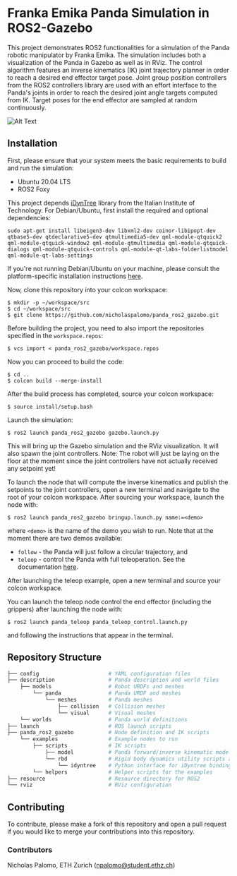 # Franka Emika Panda Simulation in ROS2-Gazebo

This project demonstrates ROS2 functionalities for a simulation of the Panda robotic manipulator by Franka Emika. The simulation includes both a visualization of the Panda in Gazebo as well as in RViz. The control algorithm features an inverse kinematics (IK) joint trajectory planner in order to reach a desired end effector target pose. Joint group position controllers from the ROS2 controllers library are used with an effort interface to the Panda's joints in order to reach the desired joint angle targets computed from IK. Target poses for the end effector are sampled at random continuously.

![Alt Text](media/rviz.gif)

## Installation

First, please ensure that your system meets the basic requirements to build and run the simulation:

- Ubuntu 20.04 LTS
- ROS2 Foxy

This project depends [iDynTree](https://github.com/robotology/idyntree) library from the Italian Institute of Technology. For Debian/Ubuntu, first install the required and optional dependencies:

```
sudo apt-get install libeigen3-dev libxml2-dev coinor-libipopt-dev qtbase5-dev qtdeclarative5-dev qtmultimedia5-dev qml-module-qtquick2 qml-module-qtquick-window2 qml-module-qtmultimedia qml-module-qtquick-dialogs qml-module-qtquick-controls qml-module-qt-labs-folderlistmodel qml-module-qt-labs-settings
```
If you're not running Debian/Ubuntu on your machine, please consult the platform-specific installation instructions [here](https://github.com/robotology/idyntree#installation).

Now, clone this repository into your colcon workspace:
```
$ mkdir -p ~/workspace/src
$ cd ~/workspace/src
$ git clone https://github.com/nicholaspalomo/panda_ros2_gazebo.git
```

Before building the project, you need to also import the repositories specified in the `workspace.repos`:
```
$ vcs import < panda_ros2_gazebo/workspace.repos
```

Now you can proceed to build the code:
```
$ cd ..
$ colcon build --merge-install
```

After the build process has completed, source your colcon workspace:
```
$ source install/setup.bash
```

Launch the simulation:
```
$ ros2 launch panda_ros2_gazebo gazebo.launch.py
```

This will bring up the Gazebo simulation and the RViz visualization. It will also spawn the joint controllers. Note: The robot will just be laying on the floor at the moment since the joint controllers have not actually received any setpoint yet!

To launch the node that will compute the inverse kinematics and publish the setpoints to the joint controllers, open a new terminal and navigate to the root of your colcon workspace. After sourcing your workspace, launch the node with:
```
$ ros2 launch panda_ros2_gazebo bringup.launch.py name:=<demo>
```
where `<demo>` is the name of the demo you wish to run. Note that at the moment there are two demos available:

- `follow` - the Panda will just follow a circular trajectory, and
- `teleop` - control the Panda with full teleoperation. See the documentation [here](https://github.com/nicholaspalomo/panda_teleop).

After launching the teleop example, open a new terminal and source your colcon workspace.

You can launch the teleop node control the end effector (including the grippers) after launching the node with:

```
$ ros2 launch panda_teleop panda_teleop_control.launch.py 
```
and following the instructions that appear in the terminal.

## Repository Structure

```bash
├── config                      # YAML configuration files
├── description                 # Panda description and world files
    ├── models                  # Robot URDFs and meshes
        └── panda               # Panda URDF and meshes
            └── meshes          # Panda meshes
                ├── collision   # Collision meshes
                └── visual      # Visual meshes
    └── worlds                  # Panda world definitions
├── launch                      # ROS launch scripts
├── panda_ros2_gazebo           # Node definition and IK scripts
    └── examples                # Example nodes to run
        ├── scripts             # IK scripts
            ├── model           # Panda forward/inverse kinematic model
            └── rbd             # Rigid body dynamics utility scripts and class definitions
                └── idyntree    # Python interface for iDyntree bindings
        └── helpers             # Helper scripts for the examples
├── resource                    # Resource directory for ROS2
└── rviz                        # RViz configuration
```

## Contributing

To contribute, please make a fork of this repository and open a pull request if you would like to merge your contributions into this repository.

### Contributors
Nicholas Palomo, ETH Zurich (npalomo@student.ethz.ch)